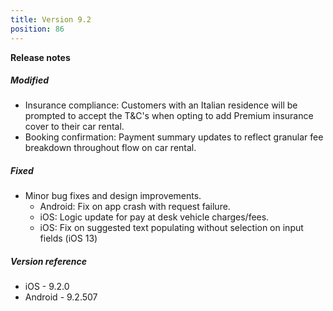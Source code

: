 ```yaml
---
title: Version 9.2
position: 86
---
```


**Release notes**  

##### Modified
* Insurance compliance: Customers with an Italian residence will be prompted to accept the T&C's when opting to add Premium insurance cover to their car rental.
* Booking confirmation: Payment summary updates to reflect granular fee breakdown throughout flow on car rental.

##### Fixed
* Minor bug fixes and design improvements.
    * Android: Fix on app crash with request failure.
    * iOS: Logic update for pay at desk vehicle charges/fees.
    * iOS: Fix on suggested text populating without selection on input fields (iOS 13)
     
##### Version reference 
* iOS - 9.2.0
* Android - 9.2.507